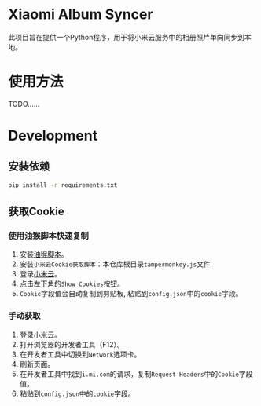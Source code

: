 # Xiaomi Album Syncer

此项目旨在提供一个Python程序，用于将小米云服务中的相册照片单向同步到本地。

# 使用方法

TODO……

# Development

## 安装依赖

```bash
pip install -r requirements.txt
```

## 获取Cookie

### 使用油猴脚本快速复制

1. 安装[油猴脚本](https://www.tampermonkey.net/)。
2. 安装`小米云Cookie获取脚本`：本仓库根目录`tampermonkey.js`文件
3. 登录[小米云](https://i.mi.com/)。
4. 点击左下角的`Show Cookies`按钮。
5. `Cookie`字段值会自动复制到剪贴板, 粘贴到`config.json`中的`cookie`字段。

### 手动获取

1. 登录[小米云](https://i.mi.com/)。
2. 打开浏览器的开发者工具（F12）。
3. 在开发者工具中切换到`Network`选项卡。
4. 刷新页面。
5. 在开发者工具中找到`i.mi.com`的请求，复制`Request Headers`中的`Cookie`字段值。
6. 粘贴到`config.json`中的`cookie`字段。
